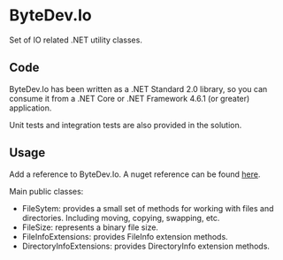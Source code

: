# ByteDev.Io

Set of IO related .NET utility classes.

## Code

ByteDev.Io has been written as a .NET Standard 2.0 library, so you can consume it from a .NET Core or .NET Framework 4.6.1 (or greater) application.

Unit tests and integration tests are also provided in the solution.

## Usage

Add a reference to ByteDev.Io.  A nuget reference can be found [here](https://www.nuget.org/packages/ByteDev.Io/).

Main public classes:

- FileSytem: provides a small set of methods for working with files and directories. Including moving, copying, swapping, etc.
- FileSize: represents a binary file size.
- FileInfoExtensions: provides FileInfo extension methods.
- DirectoryInfoExtensions: provides DirectoryInfo extension methods.

